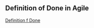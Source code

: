 ## Definition of Done in Agile

[Definition f Done](https://scrumguides.org/scrum-guide.html#increment 'Definition of Done')
